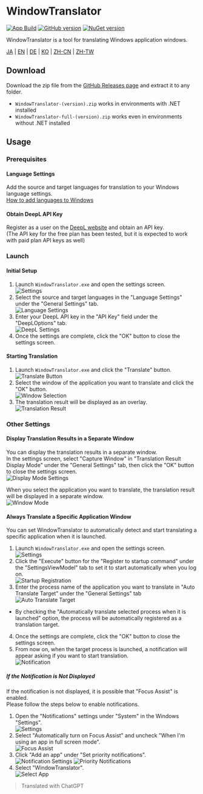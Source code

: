# WindowTranslator

[![App Build](https://github.com/Freeesia/WindowTranslator/actions/workflows/dotnet-desktop.yml/badge.svg)](https://github.com/Freeesia/WindowTranslator/actions/workflows/dotnet-desktop.yml)
[![GitHub version](https://badge.fury.io/gh/Freeesia%2FWindowTranslator.svg)](https://badge.fury.io/gh/Freeesia%2FWindowTranslator)
[![NuGet version](https://badge.fury.io/nu/WindowTranslator.Abstractions.svg)](https://badge.fury.io/nu/WindowTranslator.Abstractions)

WindowTranslator is a tool for translating Windows application windows.

[JA](README.md) | [EN](./README.en.md) | [DE](./README.de.md) | [KO](./README.ko.md) | [ZH-CN](./README.zh-cn.md) | [ZH-TW](./README.zh-tw.md)

## Download

Download the zip file from the [GitHub Releases page](https://github.com/Freeesia/WindowTranslator/releases/latest) and extract it to any folder.

* `WindowTranslator-(version).zip` works in environments with .NET installed
* `WindowTranslator-full-(version).zip` works even in environments without .NET installed

## Usage

### Prerequisites

#### Language Settings

Add the source and target languages for translation to your Windows language settings.  
[How to add languages to Windows](https://support.microsoft.com/en-us/windows/language-packs-for-windows-a5094319-a92d-18de-5b53-1cfc697cfca8)

#### Obtain DeepL API Key

Register as a user on the [DeepL website](https://www.deepl.com/pro-api) and obtain an API key.  
(The API key for the free plan has been tested, but it is expected to work with paid plan API keys as well)

### Launch

#### Initial Setup

1. Launch `WindowTranslator.exe` and open the settings screen.  
  ![Settings](images/settings.png)
2. Select the source and target languages in the "Language Settings" under the "General Settings" tab.  
  ![Language Settings](images/language.png)
3. Enter your DeepL API key in the "API Key" field under the "DeepLOptions" tab.  
  ![DeepL Settings](images/deepl.png)
4. Once the settings are complete, click the "OK" button to close the settings screen.

#### Starting Translation

1. Launch `WindowTranslator.exe` and click the "Translate" button.  
  ![Translate Button](images/translate.png)
2. Select the window of the application you want to translate and click the "OK" button.  
  ![Window Selection](images/select.png)
3. The translation result will be displayed as an overlay.  
  ![Translation Result](images/result.png)

### Other Settings

#### Display Translation Results in a Separate Window

You can display the translation results in a separate window.  
In the settings screen, select "Capture Window" in "Translation Result Display Mode" under the "General Settings" tab, then click the "OK" button to close the settings screen.   
![Display Mode Settings](images/settings_window.png)

When you select the application you want to translate, the translation result will be displayed in a separate window.   
![Window Mode](images/window_mode.png)

#### Always Translate a Specific Application Window

You can set WindowTranslator to automatically detect and start translating a specific application when it is launched.

1. Launch `WindowTranslator.exe` and open the settings screen.  
  ![Settings](images/settings.png)
2. Click the "Execute" button for the "Register to startup command" under the "SettingsViewModel" tab to set it to start automatically when you log on.   
  ![Startup Registration](images/startup.png)
3. Enter the process name of the application you want to translate in "Auto Translate Target" under the "General Settings" tab  
  ![Auto Translate Target](images/always_translate.png)
  * By checking the "Automatically translate selected process when it is launched" option, the process will be automatically registered as a translation target.
4. Once the settings are complete, click the "OK" button to close the settings screen.
5. From now on, when the target process is launched, a notification will appear asking if you want to start translation.  
  ![Notification](images/notify.png)

##### If the Notification is Not Displayed

If the notification is not displayed, it is possible that "Focus Assist" is enabled.  
Please follow the steps below to enable notifications.

1. Open the "Notifications" settings under "System" in the Windows "Settings".  
 ![Settings](images/win_settings.png)
2. Select "Automatically turn on Focus Assist" and uncheck "When I'm using an app in full screen mode".   
  ![Focus Assist](images/full.png)
3. Click "Add an app" under "Set priority notifications".  
 ![Notification Settings](images/notification.png)
 ![Priority Notifications](images/priority.png)
4. Select "WindowTranslator".   
  ![Select App](images/select_app.png)

> Translated with ChatGPT